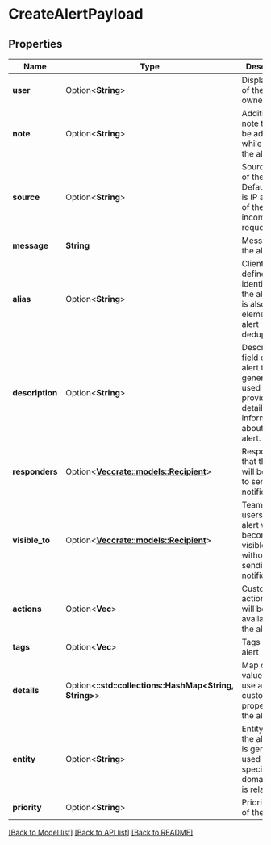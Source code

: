 # CreateAlertPayload

## Properties

Name | Type | Description | Notes
------------ | ------------- | ------------- | -------------
**user** | Option<**String**> | Display name of the request owner | [optional]
**note** | Option<**String**> | Additional note that will be added while creating the alert | [optional]
**source** | Option<**String**> | Source field of the alert. Default value is IP address of the incoming request | [optional]
**message** | **String** | Message of the alert | 
**alias** | Option<**String**> | Client-defined identifier of the alert, that is also the key element of alert deduplication. | [optional]
**description** | Option<**String**> | Description field of the alert that is generally used to provide a detailed information about the alert. | [optional]
**responders** | Option<[**Vec<crate::models::Recipient>**](Recipient.md)> | Responders that the alert will be routed to send notifications | [optional]
**visible_to** | Option<[**Vec<crate::models::Recipient>**](Recipient.md)> | Teams and users that the alert will become visible to without sending any notification | [optional]
**actions** | Option<**Vec<String>**> | Custom actions that will be available for the alert | [optional]
**tags** | Option<**Vec<String>**> | Tags of the alert | [optional]
**details** | Option<**::std::collections::HashMap<String, String>**> | Map of key-value pairs to use as custom properties of the alert | [optional]
**entity** | Option<**String**> | Entity field of the alert that is generally used to specify which domain alert is related to | [optional]
**priority** | Option<**String**> | Priority level of the alert | [optional]

[[Back to Model list]](../README.md#documentation-for-models) [[Back to API list]](../README.md#documentation-for-api-endpoints) [[Back to README]](../README.md)


